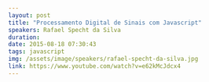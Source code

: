 ```yaml
---
layout: post
title: "Processamento Digital de Sinais com Javascript"
speakers: Rafael Specht da Silva
duration:
date: 2015-08-18 07:30:43
tags: javascript
img: /assets/image/speakers/rafael-specht-da-silva.jpg
link: https://www.youtube.com/watch?v=e62kMcJdcx4
---
```

